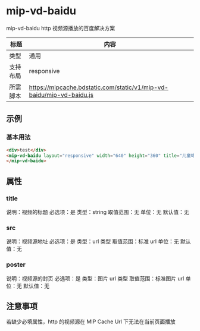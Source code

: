 # mip-vd-baidu

mip-vd-baidu http 视频源播放的百度解决方案

标题|内容
----|----
类型|通用
支持布局|responsive
所需脚本|https://mipcache.bdstatic.com/static/v1/mip-vd-baidu/mip-vd-baidu.js

## 示例

### 基本用法
```html
<div>test</div>
<mip-vd-baidu layout="responsive" width="640" height="360" title="儿童哮喘有哪些治疗方法？" src="http://gslb.miaopai.com/stream/dEST-EionCIPggTpYl485A__.mp4" poster="http://file.youlai.cn/cnkfile1/M00/01/73/ooYBAFhJCDSANm1IAADJf4ZphbA62.jpeg">
</mip-vd-baidu>
```

## 属性

### title

说明：视频的标题
必选项：是
类型：string
取值范围：无
单位：无
默认值：无

### src

说明：视频源地址
必选项：是
类型：url 类型
取值范围：标准 url
单位：无
默认值：无

### poster

说明：视频源的封页
必选项：是
类型：图片 url 类型
取值范围：标准图片 url
单位：无
默认值：无

## 注意事项

若缺少必填属性，http 的视频源在 MIP Cache  Url 下无法在当前页面播放

